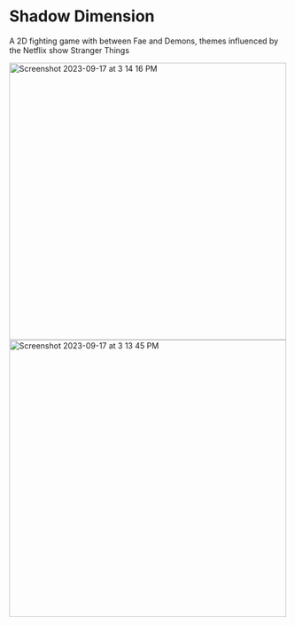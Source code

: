 # Shadow Dimension

A 2D fighting game with between Fae and Demons, themes influenced by the Netflix show Stranger Things

<img width="500" alt="Screenshot 2023-09-17 at 3 14 16 PM" src="https://github.com/ashleyteoh/shadowDimension/assets/77535526/5f3dafdb-88fb-40ec-90e1-2f3529feebf3">

<img width="500" alt="Screenshot 2023-09-17 at 3 13 45 PM" src="https://github.com/ashleyteoh/shadowDimension/assets/77535526/a2b362f5-1cf6-41f9-9f93-bb7b9b34a0f9">
